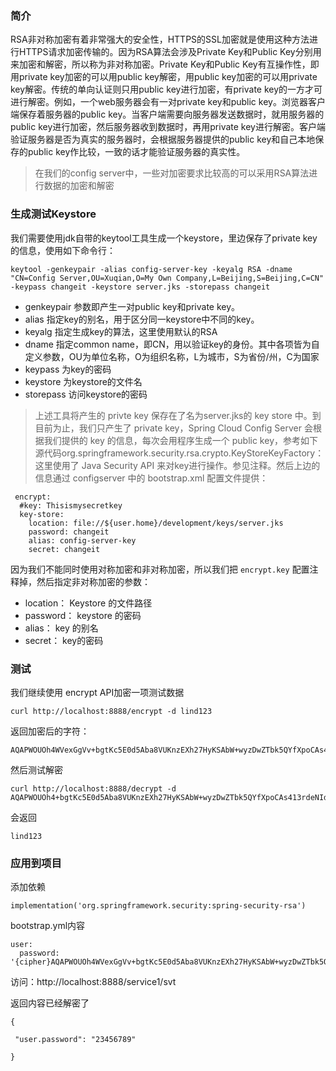 ### 简介
RSA非对称加密有着非常强大的安全性，HTTPS的SSL加密就是使用这种方法进行HTTPS请求加密传输的。因为RSA算法会涉及Private Key和Public Key分别用来加密和解密，所以称为非对称加密。Private Key和Public Key有互操作性，即用private key加密的可以用public key解密，用public key加密的可以用private key解密。传统的单向认证则只用public key进行加密，有private key的一方才可进行解密。例如，一个web服务器会有一对private key和public key。浏览器客户端保存着服务器的public key。当客户端需要向服务器发送数据时，就用服务器的public key进行加密，然后服务器收到数据时，再用private key进行解密。客户端验证服务器是否为真实的服务器时，会根据服务器提供的public key和自己本地保存的public key作比较，一致的话才能验证服务器的真实性。

> 在我们的config server中，一些对加密要求比较高的可以采用RSA算法进行数据的加密和解密

### 生成测试Keystore
我们需要使用jdk自带的keytool工具生成一个keystore，里边保存了private key的信息，使用如下命令行：
```
keytool -genkeypair -alias config-server-key -keyalg RSA -dname "CN=Config Server,OU=Xuqian,O=My Own Company,L=Beijing,S=Beijing,C=CN" -keypass changeit -keystore server.jks -storepass changeit
```
- genkeypair 参数即产生一对public key和private key。
- alias 指定key的别名，用于区分同一keystore中不同的key。
- keyalg 指定生成key的算法，这里使用默认的RSA
- dname 指定common name，即CN，用以验证key的身份。其中各项皆为自定义参数，OU为单位名称，O为组织名称，L为城市，S为省份/州，C为国家
- keypass 为key的密码
- keystore 为keystore的文件名
- storepass 访问keystore的密码

> 上述工具将产生的 privte key 保存在了名为server.jks的 key store 中。到目前为止，我们只产生了 private key，Spring Cloud Config Server 会根据我们提供的 key 的信息，每次会用程序生成一个 public key，参考如下源代码org.springframework.security.rsa.crypto.KeyStoreKeyFactory：
 这里使用了 Java Security API 来对key进行操作。参见注释。然后上边的信息通过 configserver 中的 bootstrap.xml 配置文件提供：

```
 encrypt:
  #key: Thisismysecretkey
  key-store:
    location: file://${user.home}/development/keys/server.jks
    password: changeit
    alias: config-server-key
    secret: changeit
```

因为我们不能同时使用对称加密和非对称加密，所以我们把 `encrypt.key` 配置注释掉，然后指定非对称加密的参数：
- location： Keystore 的文件路径
- password： keystore 的密码
- alias： key 的别名
- secret： key的密码

### 测试
我们继续使用 encrypt API加密一项测试数据
```
curl http://localhost:8888/encrypt -d lind123
```
返回加密后的字符：
```
AQAPWOUOh4WVexGgVv+bgtKc5E0d5Aba8VUKnzEXh27HyKSAbW+wyzDwZTbk5QYfXpoCAs413rdeNIdR2ez44nkjT5V+438/VQExySzjZPhP0xYXi9YIaJqA3+Ji+IWK8hrGtJ4dzxIkmItiimCOirLdZzZGDm/yklMUVh7lARSNuMxXGKlpdBPKYWdqHm57ob6Sb0ivm4H4mL1n4d3QUCuE7hh2F4Aw4oln7XueyMkRPTtPy8OpnBEEZhRfmaL/auVZquLU5jjMNJk9JiWOy+DSTscViY/MZ+dypv6F4AfDdVvog89sNmPzcUT+zmB8jXHdjLoKy+63RG326WffY9OPuImW6/kCWZHV6Vws55hHqRy713W6yDBlrQ/gYC3Wils=
```
然后测试解密
```
curl http://localhost:8888/decrypt -d AQAPWOUOh4+bgtKc5E0d5Aba8VUKnzEXh27HyKSAbW+wyzDwZTbk5QYfXpoCAs413rdeNIdR2ez44nkjT5V+438/VQExySzjZPhP0xYXi9YIaJqA3+Ji+IWK8hrGtJ4dzxIkmItiimCOirLdZzZGDm/yklMUVh7lARSNuMxXGKlpdBPKYWdqHm57ob6Sb0ivm4H4mL1n4d3QUCuE7hh2F4Aw4oln7XueyMkRPTtPy8OpnBEEZhRfmaL/auVZquLU5jjMNJk9JiWOy+DSTscViY/MZ+dypv6F4AfDdVvog89sNmPzcUT+zmB8jXHdjLoKy+63RG326WffY9OPuImW6/kCWZHV6Vws55hHqRy713W6yDBlrQ/gYC3Wils=
```
会返回
```
lind123
```

### 应用到项目
添加依赖
```
implementation('org.springframework.security:spring-security-rsa')

```
bootstrap.yml内容
```
user:
  password: '{cipher}AQAPWOUOh4WVexGgVv+bgtKc5E0d5Aba8VUKnzEXh27HyKSAbW+wyzDwZTbk5QYfXpoCAs413rdeNIdR2ez44nkjT5V+438/VQExySzjZPhP0xYXi9YIaJqA3+Ji+IWK8hrGtJ4dzxIkmItiimCOirLdZzZGDm/yklMUVh7lARSNuMxXGKlpdBPKYWdqHm57ob6Sb0ivm4H4mL1n4d3QUCuE7hh2F4Aw4oln7XueyMkRPTtPy8OpnBEEZhRfmaL/auVZquLU5jjMNJk9JiWOy+DSTscViY/MZ+dypv6F4AfDdVvog89sNmPzcUT+zmB8jXHdjLoKy+63RG326WffY9OPuImW6/kCWZHV6Vws55hHqRy713W6yDBlrQ/gYC3Wils='
```
访问：http://localhost:8888/service1/svt

返回内容已经解密了
```
{

 "user.password": "23456789"

}

```